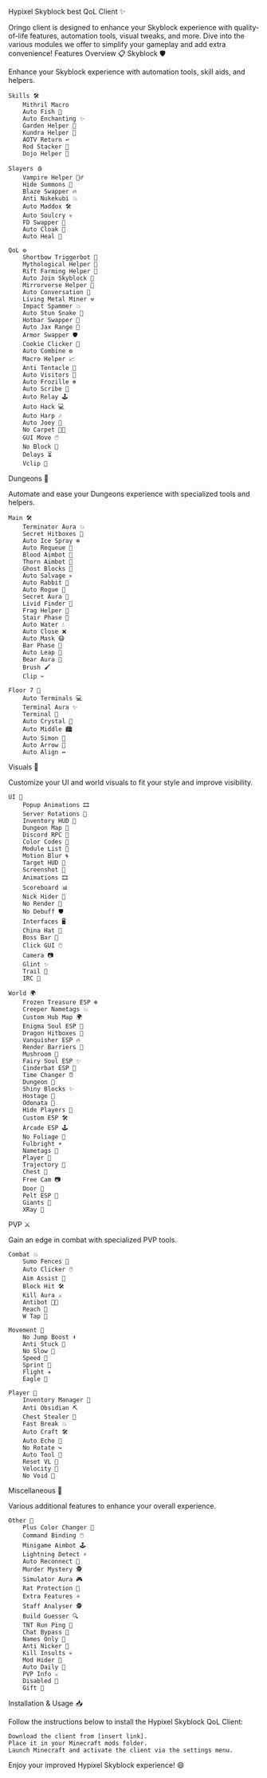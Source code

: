 Hypixel Skyblock best QoL Client ✨

Oringo client is designed to enhance your Skyblock experience with quality-of-life features, automation tools, visual tweaks, and more. Dive into the various modules we offer to simplify your gameplay and add extra convenience!
Features Overview 📋
Skyblock 🛡️

Enhance your Skyblock experience with automation tools, skill aids, and helpers.

    Skills 🛠️
        Mithril Macro
        Auto Fish 🎣
        Auto Enchanting ✨
        Garden Helper 🌿
        Kundra Helper 🌌
        AOTV Return ↩️
        Rod Stacker 🎣
        Dojo Helper 🥋

    Slayers 🩸
        Vampire Helper 🧛‍♂️
        Hide Summons 👻
        Blaze Swapper 🔥
        Anti Nukekubi 💥
        Auto Maddox 🛠️
        Auto Soulcry 💀
        FD Swapper 🔄
        Auto Cloak 🧥
        Auto Heal 💖

    QoL ⚙️
        Shortbow Triggerbot 🎯
        Mythological Helper 📜
        Rift Farming Helper 🌌
        Auto Join Skyblock 🚀
        Mirrorverse Helper 🔮
        Auto Conversation 💬
        Living Metal Miner ⚒️
        Impact Spammer 💥
        Auto Stun Snake 🐍
        Hotbar Swapper 🔢
        Auto Jax Range 🎯
        Armor Swapper 🛡️
        Cookie Clicker 🍪
        Auto Combine ⚙️
        Macro Helper 📈
        Anti Tentacle 🐙
        Auto Visitors 👥
        Auto Frozille ❄️
        Auto Scribe 📝
        Auto Relay 🕹️
        Auto Hack 💻
        Auto Harp 🎶
        Auto Joey 🎉
        No Carpet 🚫🧽
        GUI Move 🖱️
        No Block 🧱
        Delays ⏳
        Vclip 📏

Dungeons 🏰

Automate and ease your Dungeons experience with specialized tools and helpers.

    Main 🛠️
        Terminator Aura 💥
        Secret Hitboxes 👀
        Auto Ice Spray ❄️
        Auto Requeue 🔄
        Blood Aimbot 🎯
        Thorn Aimbot 🎯
        Ghost Blocks 👻
        Auto Salvage 💀
        Auto Rabbit 🐇
        Auto Rogue 🏃
        Secret Aura 🔮
        Livid Finder 🧿
        Frag Helper 💎
        Stair Phase 📶
        Auto Water 💧
        Auto Close ❌
        Auto Mask 😷
        Bar Phase 📏
        Auto Leap 🐸
        Bear Aura 🐻
        Brush 🖌️
        Clip ✂️

    Floor 7 🌌
        Auto Terminals 💻
        Terminal Aura ✨
        Terminal 🔄
        Auto Crystal 💎
        Auto Middle 🏙️
        Auto Simon 🤖
        Auto Arrow 🏹
        Auto Align ↔️

Visuals 🌈

Customize your UI and world visuals to fit your style and improve visibility.

    UI 🎨
        Popup Animations 🎞️
        Server Rotations 🔄
        Inventory HUD 📜
        Dungeon Map 🏰
        Discord RPC 💬
        Color Codes 🌈
        Module List 📜
        Motion Blur 🌀
        Target HUD 🎯
        Screenshot 📸
        Animations 🎞️
        Scoreboard 📊
        Nick Hider 🤫
        No Render 🚫
        No Debuff 🛡️
        Interfaces 🖥️
        China Hat 👒
        Boss Bar 👹
        Click GUI 🖱️
        Camera 📷
        Glint ✨
        Trail 🌠
        IRC 💬

    World 🌍
        Frozen Treasure ESP ❄️
        Creeper Nametags 💥
        Custom Hub Map 🌍
        Enigma Soul ESP 👻
        Dragon Hitboxes 🐉
        Vanquisher ESP 🔥
        Render Barriers 🛑
        Mushroom 🍄
        Fairy Soul ESP ✨
        Cinderbat ESP 🦇
        Time Changer ⏰
        Dungeon 📜
        Shiny Blocks ✨
        Hostage 🦹
        Odonata 🐲
        Hide Players 🙈
        Custom ESP 🛠️
        Arcade ESP 🕹️
        No Foliage 🌿
        Fulbright ☀️
        Nametags 📛
        Player 🧍
        Trajectory 📐
        Chest 🧰
        Free Cam 📷
        Door 🚪
        Pelt ESP 🐑
        Giants 👹
        XRay 🔎

PVP ⚔️

Gain an edge in combat with specialized PVP tools.

    Combat 💥
        Sumo Fences 🧱
        Auto Clicker 🖱️
        Aim Assist 🎯
        Block Hit 🛠️
        Kill Aura ⚔️
        Antibot 🚫🤖
        Reach 📏
        W Tap 🔄

    Movement 🏃
        No Jump Boost ⬆️
        Anti Stuck 🚪
        No Slow 🐢
        Speed 🚀
        Sprint 🏃
        Flight ✈️
        Eagle 🦅

    Player 🧍
        Inventory Manager 🧰
        Anti Obsidian ⛏️
        Chest Stealer 🧰
        Fast Break 💥
        Auto Craft 🛠️
        Auto Echo 🔄
        No Rotate ↪️
        Auto Tool 🔨
        Reset VL 🔄
        Velocity 📏
        No Void 🚫

Miscellaneous 🎲

Various additional features to enhance your overall experience.

    Other 💫
        Plus Color Changer 🎨
        Command Binding 🖱️
        Minigame Aimbot 🕹️
        Lightning Detect ⚡
        Auto Reconnect 🔄
        Murder Mystery 🕵️
        Simulator Aura 🎮
        Rat Protection 🐀
        Extra Features ⭐
        Staff Analyser 🕵️
        Build Guesser 🔍
        TNT Run Ping 🧨
        Chat Bypass 💬
        Names Only 📛
        Anti Nicker 🚫
        Kill Insults 💀
        Mod Hider 👻
        Auto Daily 📅
        PVP Info ⚔️
        Disabled 🚫
        Gift 🎁

Installation & Usage 📥

Follow the instructions below to install the Hypixel Skyblock QoL Client:

    Download the client from [insert link].
    Place it in your Minecraft mods folder.
    Launch Minecraft and activate the client via the settings menu.

Enjoy your improved Hypixel Skyblock experience! 😄
